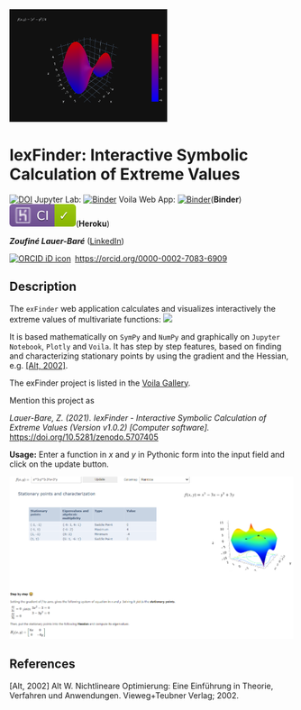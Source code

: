 <img src=Figures/fig2.svg height='200' >

# IexFinder: Interactive Symbolic Calculation of Extreme Values

[![DOI](https://zenodo.org/badge/424138887.svg)](https://zenodo.org/badge/latestdoi/424138887) Jupyter Lab: [![Binder](https://mybinder.org/badge_logo.svg)](https://mybinder.org/v2/gh/zolabar/IexFinder/HEAD) Voila Web App: [![Binder](https://mybinder.org/badge_logo.svg)](https://mybinder.org/v2/gh/zolabar/iexfinder/main?urlpath=voila%2Frender%2F/iexfinder_voila.ipynb)(**Binder**) [![example badge](Figures/succeeded.svg)](https://iexfinder.herokuapp.com/)(**Heroku**)


***Zoufiné Lauer-Baré*** ([LinkedIn](https://www.linkedin.com/in/zoufine-lauer-bare-14677a77)) <div itemscope itemtype="https://schema.org/Person"><a itemprop="sameAs" content="https://orcid.org/0000-0002-7083-6909" href="https://orcid.org/0000-0002-7083-6909" target="orcid.widget" rel="me noopener noreferrer" style="vertical-align:top;"><img src="https://orcid.org/sites/default/files/images/orcid_16x16.png" style="width:1em;margin-right:.5em;" alt="ORCID iD icon">https://orcid.org/0000-0002-7083-6909</a></div>

## Description

The ```exFinder``` web application calculates and visualizes interactively the extreme values of multivariate functions: 
<img src="https://render.githubusercontent.com/render/math?math=f:\mathbb{R}^2\to\mathbb{R}">

It is based mathematically on ```SymPy``` and ```NumPy``` and graphically on ```Jupyter Notebook```, ```Plotly``` and ```Voila```. It has step by step features, based on  finding and characterizing stationary points by using the gradient and the Hessian, e.g. [[Alt, 2002]](https://link.springer.com/book/10.1007/978-3-322-84904-5). 

The exFinder project is listed in the [Voila Gallery](https://voila-gallery.org/). 

Mention this project as

*Lauer-Bare, Z. (2021). IexFinder -  Interactive Symbolic Calculation of Extreme Values (Version v1.0.2) [Computer software].* https://doi.org/10.5281/zenodo.5707405


**Usage:** Enter a function in *x* and *y* in Pythonic form into the input field and click on the update button.

<img src=Figures/exFinder_usage_5.PNG >



## References

[Alt, 2002] Alt W. Nichtlineare Optimierung: Eine Einführung in Theorie, Verfahren und Anwendungen. Vieweg+Teubner Verlag; 2002.
